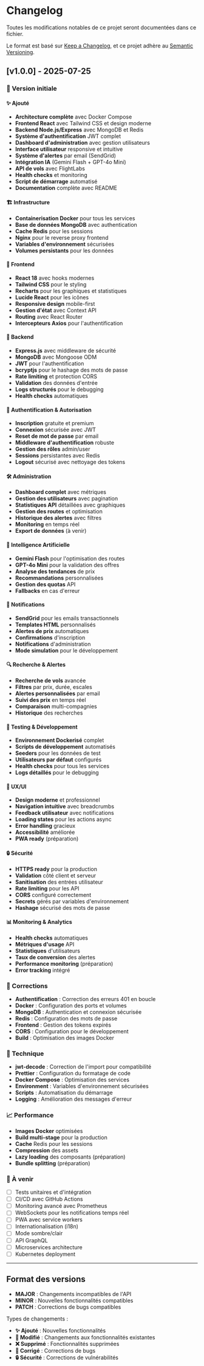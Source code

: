 # Changelog

Toutes les modifications notables de ce projet seront documentées dans ce fichier.

Le format est basé sur [Keep a Changelog](https://keepachangelog.com/fr/1.0.0/),
et ce projet adhère au [Semantic Versioning](https://semver.org/spec/v2.0.0.html).

## [v1.0.0] - 2025-07-25

### 🎉 Version initiale

#### ✨ Ajouté
- **Architecture complète** avec Docker Compose
- **Frontend React** avec Tailwind CSS et design moderne
- **Backend Node.js/Express** avec MongoDB et Redis
- **Système d'authentification** JWT complet
- **Dashboard d'administration** avec gestion utilisateurs
- **Interface utilisateur** responsive et intuitive
- **Système d'alertes** par email (SendGrid)
- **Intégration IA** (Gemini Flash + GPT-4o Mini)
- **API de vols** avec FlightLabs
- **Health checks** et monitoring
- **Script de démarrage** automatisé
- **Documentation** complète avec README

#### 🏗️ Infrastructure
- **Containerisation Docker** pour tous les services
- **Base de données MongoDB** avec authentication
- **Cache Redis** pour les sessions
- **Nginx** pour le reverse proxy frontend
- **Variables d'environnement** sécurisées
- **Volumes persistants** pour les données

#### 🎨 Frontend
- **React 18** avec hooks modernes
- **Tailwind CSS** pour le styling
- **Recharts** pour les graphiques et statistiques
- **Lucide React** pour les icônes
- **Responsive design** mobile-first
- **Gestion d'état** avec Context API
- **Routing** avec React Router
- **Intercepteurs Axios** pour l'authentification

#### 🔧 Backend
- **Express.js** avec middleware de sécurité
- **MongoDB** avec Mongoose ODM
- **JWT** pour l'authentification
- **bcryptjs** pour le hashage des mots de passe
- **Rate limiting** et protection CORS
- **Validation** des données d'entrée
- **Logs structurés** pour le debugging
- **Health checks** automatiques

#### 👥 Authentification & Autorisation
- **Inscription** gratuite et premium
- **Connexion** sécurisée avec JWT
- **Reset de mot de passe** par email
- **Middleware d'authentification** robuste
- **Gestion des rôles** admin/user
- **Sessions** persistantes avec Redis
- **Logout** sécurisé avec nettoyage des tokens

#### 🛠️ Administration
- **Dashboard complet** avec métriques
- **Gestion des utilisateurs** avec pagination
- **Statistiques API** détaillées avec graphiques
- **Gestion des routes** et optimisation
- **Historique des alertes** avec filtres
- **Monitoring** en temps réel
- **Export de données** (à venir)

#### 🤖 Intelligence Artificielle
- **Gemini Flash** pour l'optimisation des routes
- **GPT-4o Mini** pour la validation des offres
- **Analyse des tendances** de prix
- **Recommandations** personnalisées
- **Gestion des quotas** API
- **Fallbacks** en cas d'erreur

#### 📧 Notifications
- **SendGrid** pour les emails transactionnels
- **Templates HTML** personnalisés
- **Alertes de prix** automatiques
- **Confirmations** d'inscription
- **Notifications** d'administration
- **Mode simulation** pour le développement

#### 🔍 Recherche & Alertes
- **Recherche de vols** avancée
- **Filtres** par prix, durée, escales
- **Alertes personnalisées** par email
- **Suivi des prix** en temps réel
- **Comparaison** multi-compagnies
- **Historique** des recherches

#### 🧪 Testing & Développement
- **Environnement Dockerisé** complet
- **Scripts de développement** automatisés
- **Seeders** pour les données de test
- **Utilisateurs par défaut** configurés
- **Health checks** pour tous les services
- **Logs détaillés** pour le debugging

#### 📱 UX/UI
- **Design moderne** et professionnel
- **Navigation intuitive** avec breadcrumbs
- **Feedback utilisateur** avec notifications
- **Loading states** pour les actions async
- **Error handling** gracieux
- **Accessibilité** améliorée
- **PWA ready** (préparation)

#### 🔒 Sécurité
- **HTTPS ready** pour la production
- **Validation** côté client et serveur
- **Sanitisation** des entrées utilisateur
- **Rate limiting** pour les API
- **CORS** configuré correctement
- **Secrets** gérés par variables d'environnement
- **Hashage** sécurisé des mots de passe

#### 📊 Monitoring & Analytics
- **Health checks** automatiques
- **Métriques d'usage** API
- **Statistiques** d'utilisateurs
- **Taux de conversion** des alertes
- **Performance monitoring** (préparation)
- **Error tracking** intégré

### 🐛 Corrections
- **Authentification** : Correction des erreurs 401 en boucle
- **Docker** : Configuration des ports et volumes
- **MongoDB** : Authentication et connexion sécurisée
- **Redis** : Configuration des mots de passe
- **Frontend** : Gestion des tokens expirés
- **CORS** : Configuration pour le développement
- **Build** : Optimisation des images Docker

### 🔧 Technique
- **jwt-decode** : Correction de l'import pour compatibilité
- **Prettier** : Configuration du formatage de code
- **Docker Compose** : Optimisation des services
- **Environment** : Variables d'environnement sécurisées
- **Scripts** : Automatisation du démarrage
- **Logging** : Amélioration des messages d'erreur

### 📈 Performance
- **Images Docker** optimisées
- **Build multi-stage** pour la production
- **Cache** Redis pour les sessions
- **Compression** des assets
- **Lazy loading** des composants (préparation)
- **Bundle splitting** (préparation)

### 🔮 À venir
- [ ] Tests unitaires et d'intégration
- [ ] CI/CD avec GitHub Actions
- [ ] Monitoring avancé avec Prometheus
- [ ] WebSockets pour les notifications temps réel
- [ ] PWA avec service workers
- [ ] Internationalisation (i18n)
- [ ] Mode sombre/clair
- [ ] API GraphQL
- [ ] Microservices architecture
- [ ] Kubernetes deployment

---

## Format des versions

- **MAJOR** : Changements incompatibles de l'API
- **MINOR** : Nouvelles fonctionnalités compatibles
- **PATCH** : Corrections de bugs compatibles

Types de changements :
- **✨ Ajouté** : Nouvelles fonctionnalités
- **🔧 Modifié** : Changements aux fonctionnalités existantes
- **❌ Supprimé** : Fonctionnalités supprimées
- **🐛 Corrigé** : Corrections de bugs
- **🔒 Sécurité** : Corrections de vulnérabilités 